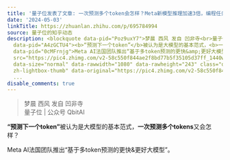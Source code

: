 ```yaml
---
title: '量子位发表了文章: 一次预测多个token会怎样？Meta新模型推理加速3倍，编程任务提高17%'
date: '2024-05-03'
linkTitle: https://zhuanlan.zhihu.com/p/695784994
source: 量子位的知乎动态
description: <blockquote data-pid="Poz9uxY7">梦晨 西风 发自 凹非寺<br>量子位 | 公众号 QbitAI</blockquote><p
  data-pid="A4zGCTU4"><b>“预测下一个token”</b>被认为是大模型的基本范式，<b>一次预测多个tokens</b>又会怎样？</p><p
  data-pid="0cMFrnjg">Meta AI法国团队推出“基于多token预测的更快&amp;更好大模型”。</p><figure data-size="normal"><img
  src="https://pic4.zhimg.com/v2-58c550f844ae2f8bd77b5f35105d37ff_1440w.jpg" data-caption=""
  data-size="normal" data-rawwidth="1080" data-rawheight="243" class="origin_image
  zh-lightbox-thumb" data-original="https://pic4.zhimg.com/v2-58c550f844ae2f8bd77b5
  ...
disable_comments: true
---
```

<blockquote data-pid="Poz9uxY7">梦晨 西风 发自 凹非寺<br>量子位 | 公众号 QbitAI</blockquote><p data-pid="A4zGCTU4"><b>“预测下一个token”</b>被认为是大模型的基本范式，<b>一次预测多个tokens</b>又会怎样？</p><p data-pid="0cMFrnjg">Meta AI法国团队推出“基于多token预测的更快&amp;更好大模型”。</p><figure data-size="normal"><img src="https://pic4.zhimg.com/v2-58c550f844ae2f8bd77b5f35105d37ff_1440w.jpg" data-caption="" data-size="normal" data-rawwidth="1080" data-rawheight="243" class="origin_image zh-lightbox-thumb" data-original="https://pic4.zhimg.com/v2-58c550f844ae2f8bd77b5 ...